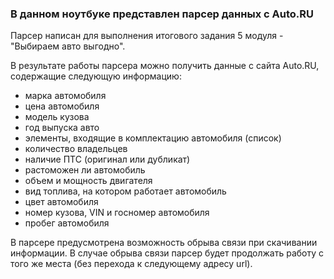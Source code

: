 ### В данном ноутбуке представлен парсер данных с Auto.RU
Парсер написан для выполнения итогового задания 5 модуля - "Выбираем авто выгодно". 

В результате работы парсера можно получить данные с сайта Auto.RU, содержащие следующую информацию:
- марка автомобиля
- цена автомобиля
- модель кузова
- год выпуска авто
- элементы, входящие в комплектацию автомобиля (список)
- количество владельцев
- наличие ПТС (оригинал или дубликат)
- растоможен ли автомобиль
- объем и мощность двигателя
- вид топлива, на котором работает автомобиль
- цвет автомобиля
- номер кузова, VIN и госномер автомобиля
- пробег автомобиля

В парсере предусмотрена возможность обрыва связи при скачивании информации. В случае обрыва связи парсер будет продолжать работу с того же места (без перехода к следующему адресу url).